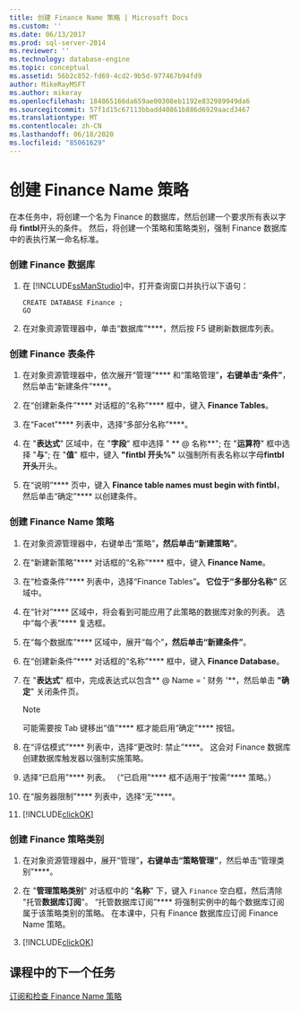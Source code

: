 ```yaml
---
title: 创建 Finance Name 策略 | Microsoft Docs
ms.custom: ''
ms.date: 06/13/2017
ms.prod: sql-server-2014
ms.reviewer: ''
ms.technology: database-engine
ms.topic: conceptual
ms.assetid: 56b2c852-fd69-4cd2-9b5d-977467b94fd9
author: MikeRayMSFT
ms.author: mikeray
ms.openlocfilehash: 184865166da659ae00308eb1192e832989949da6
ms.sourcegitcommit: 57f1d15c67113bbadd40861b886d6929aacd3467
ms.translationtype: MT
ms.contentlocale: zh-CN
ms.lasthandoff: 06/18/2020
ms.locfileid: "85061629"
---
```

# <a name="create-the-finance-name-policy"></a>创建 Finance Name 策略
  在本任务中，将创建一个名为 Finance 的数据库，然后创建一个要求所有表以字母 **fintbl**开头的条件。 然后，将创建一个策略和策略类别，强制 Finance 数据库中的表执行某一命名标准。  
  
### <a name="to-create-the-finance-database"></a>创建 Finance 数据库  
  
1.  在 [!INCLUDE[ssManStudio](../../includes/ssmanstudio-md.md)]中，打开查询窗口并执行以下语句：  
  
    ```  
    CREATE DATABASE Finance ;  
    GO  
    ```  
  
2.  在对象资源管理器中，单击“数据库”****，然后按 F5 键刷新数据库列表。  
  
### <a name="to-create-the-finance-tables-condition"></a>创建 Finance 表条件  
  
1.  在对象资源管理器中，依次展开“管理”**** 和“策略管理”****，右键单击“条件”****，然后单击“新建条件”****。  
  
2.  在“创建新条件”**** 对话框的“名称”**** 框中，键入 **Finance Tables**。  
  
3.  在“Facet”**** 列表中，选择“多部分名称”****。  
  
4.  在 "**表达式**" 区域中，在 "**字段**" 框中选择 " ** \@ 名称**"; 在 "**运算符**" 框中选择 "**与**"; 在 "**值**" 框中，键入 **"fintbl 开头%"** 以强制所有表名称以字母**fintbl 开头**开头。  
  
5.  在“说明”**** 页中，键入 **Finance table names must begin with fintbl**，然后单击“确定”**** 以创建条件。  
  
### <a name="to-create-the-finance-name-policy"></a>创建 Finance Name 策略  
  
1.  在对象资源管理器中，右键单击“策略”****，然后单击“新建策略”****。  
  
2.  在“新建新策略”**** 对话框的“名称”**** 框中，键入 **Finance Name**。  
  
3.  在“检查条件”**** 列表中，选择“Finance Tables”****。 它位于“多部分名称”**** 区域中。  
  
4.  在“针对”**** 区域中，将会看到可能应用了此策略的数据库对象的列表。 选中“每个表”**** 复选框。  
  
5.  在“每个数据库”**** 区域中，展开“每个”****，然后单击“新建条件”****。  
  
6.  在“创建新条件”**** 对话框的“名称”**** 框中，键入 **Finance Database**。  
  
7.  在 "**表达式**" 框中，完成表达式以包含** \@ Name = ' 财务 '**，然后单击 **"确定**" 关闭条件页。  
  
    > [!NOTE]  
    >  可能需要按 Tab 键移出“值”**** 框才能启用“确定”**** 按钮。  
  
8.  在“评估模式”**** 列表中，选择“更改时: 禁止”****。 这会对 Finance 数据库创建数据库触发器以强制实施策略。  
  
9. 选择“已启用”**** 列表。 （“已启用”**** 框不适用于“按需”**** 策略。）  
  
10. 在“服务器限制”**** 列表中，选择“无”****。  
  
11. [!INCLUDE[clickOK](../../includes/clickok-md.md)]  
  
### <a name="to-create-the-finance-policy-category"></a>创建 Finance 策略类别  
  
1.  在对象资源管理器中，展开“管理”****，右键单击“策略管理”****，然后单击“管理类别”****。  
  
2.  在 "**管理策略类别**" 对话框中的 "**名称**" 下，键入 `Finance` 空白框，然后清除 "托管**数据库订阅**"。 “托管数据库订阅”**** 将强制实例中的每个数据库订阅属于该策略类别的策略。 在本课中，只有 Finance 数据库应订阅 Finance Name 策略。  
  
3.  [!INCLUDE[clickOK](../../includes/clickok-md.md)]  
  
## <a name="next-task-in-lesson"></a>课程中的下一个任务  
 [订阅和检查 Finance Name 策略](lesson-2-2-subscribe-to-and-check-the-finance-name-policy.md)  
  
  
